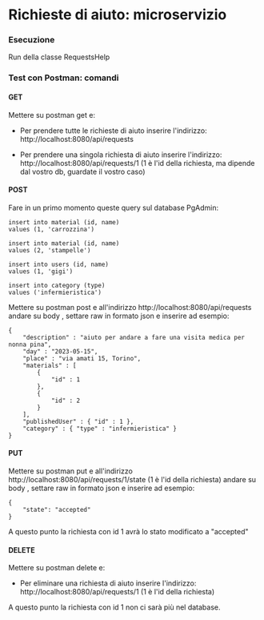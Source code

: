 # Richieste di aiuto: microservizio

### Esecuzione
Run della classe RequestsHelp

### Test con Postman: comandi

#### GET
Mettere su postman get e:
* Per prendere tutte le richieste di aiuto inserire l'indirizzo: http://localhost:8080/api/requests

* Per prendere una singola richiesta di aiuto inserire l'indirizzo: http://localhost:8080/api/requests/1 (1 è l'id della richiesta, ma dipende dal vostro db, guardate il vostro caso)



#### POST
Fare in un primo momento queste query sul database PgAdmin:
```
insert into material (id, name)
values (1, 'carrozzina')
```
```
insert into material (id, name)
values (2, 'stampelle')
```
```
insert into users (id, name)
values (1, 'gigi')
```
```
insert into category (type)
values ('infermieristica')
```

Mettere su postman post e all'indirizzo http://localhost:8080/api/requests
andare su body , settare raw in formato json e inserire ad esempio:
```
{
    "description" : "aiuto per andare a fare una visita medica per nonna pina",
    "day" : "2023-05-15",
    "place" : "via amati 15, Torino",
    "materials" : [
        {
            "id" : 1
        },
        {
            "id" : 2
        }
    ],    
    "publishedUser" : { "id" : 1 },
    "category" : { "type" : "infermieristica" }
}
```

#### PUT
Mettere su postman put e all'indirizzo http://localhost:8080/api/requests/1/state (1 è l'id della richiesta)
andare su body , settare raw in formato json e inserire ad esempio:
```
{  
    "state": "accepted"
}
```
A questo punto la richiesta con id 1 avrà lo stato modificato a "accepted"


#### DELETE
Mettere su postman delete e:
* Per eliminare una richiesta di aiuto inserire l'indirizzo: http://localhost:8080/api/requests/1 (1 è l'id della richiesta)

A questo punto la richiesta con id 1 non ci sarà più nel database.
